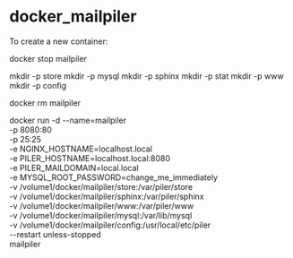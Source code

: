 # docker_mailpiler

To create a new container:

docker stop mailpiler

mkdir -p store
mkdir -p mysql
mkdir -p sphinx
mkdir -p stat
mkdir -p www
mkdir -p config

docker rm mailpiler

docker run  -d --name=mailpiler \
  -p 8080:80 \
  -p 25:25 \
  -e NGINX_HOSTNAME=localhost.local \
  -e PILER_HOSTNAME=localhost.local:8080 \
  -e PILER_MAILDOMAIN=local.local  \
  -e MYSQL_ROOT_PASSWORD=change_me_immediately  \
  -v /volume1/docker/mailpiler/store:/var/piler/store \
  -v /volume1/docker/mailpiler/sphinx:/var/piler/sphinx \
  -v /volume1/docker/mailpiler/www:/var/piler/www \
  -v /volume1/docker/mailpiler/mysql:/var/lib/mysql \
  -v /volume1/docker/mailpiler/config:/usr/local/etc/piler \
  --restart unless-stopped \
  mailpiler
